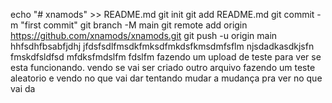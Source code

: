echo "# xnamods" >> README.md
git init
git add README.md
git commit -m "first commit"
git branch -M main
git remote add origin https://github.com/xnamods/xnamods.git
git push -u origin main
hhfsdhfbsabfjdhj
jfdsfsdlfmsdkfmksdfmkdsfkmsdmfsflm
njsdadkasdkjsfn
fmskdfsldfsd
mfdksfmdslfm
fdslfm
fazendo um upload de teste para ver se esta funcionando.
vendo se vai ser criado outro arquivo
fazendo um teste aleatorio e vendo no que vai dar
tentando mudar a mudança pra ver no que vai da

